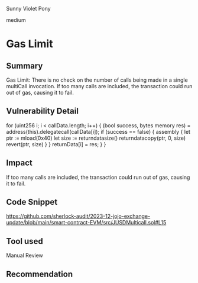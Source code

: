 Sunny Violet Pony

medium

# Gas Limit

## Summary
Gas Limit: There is no check on the number of calls being made in a single multiCall invocation. If too many calls are included, the transaction could run out of gas, causing it to fail.

## Vulnerability Detail
 for (uint256 i; i < callData.length; i++) {
            (bool success, bytes memory res) = address(this).delegatecall(callData[i]);
            if (success == false) {
                assembly {
                    let ptr := mload(0x40)
                    let size := returndatasize()
                    returndatacopy(ptr, 0, size)
                    revert(ptr, size)
                }
            }
            returnData[i] = res;
        }
    }


## Impact
 If too many calls are included, the transaction could run out of gas, causing it to fail.

## Code Snippet
https://github.com/sherlock-audit/2023-12-jojo-exchange-update/blob/main/smart-contract-EVM/src/JUSDMulticall.sol#L15
## Tool used

Manual Review

## Recommendation
